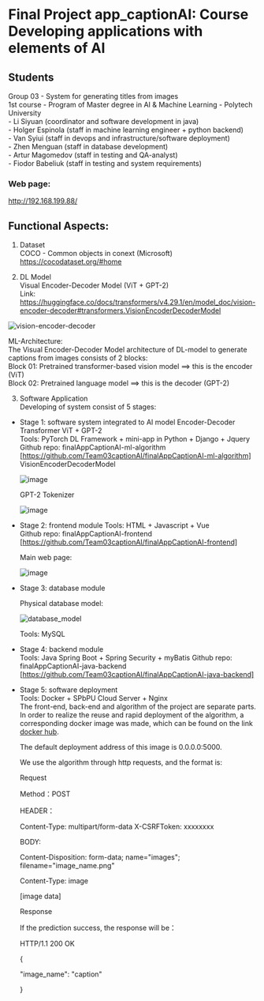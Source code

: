 # Final Project app_captionAI: Course Developing applications with elements of AI  

## Students
Group 03 - System for generating titles from images  
1st course - Program of Master degree in AI & Machine Learning - Polytech University    
     - Li Siyuan  (coordinator and software development in java)  
     - Holger Espinola  (staff in machine learning engineer + python backend)  
     - Van Syiui  (staff in devops and infrastructure/software deployment)       
     - Zhen Menguan  (staff in database development)  
     - Artur Magomedov  (staff in testing and QA-analyst)  
     - Fiodor Babeliuk  (staff in testing and system requirements)  

### Web page:  
http://192.168.199.88/  
  
## Functional Aspects:  

1) Dataset  
COCO - Common objects in conext (Microsoft)  
https://cocodataset.org/#home  

2) DL Model  
Visual Encoder-Decoder Model (ViT + GPT-2)  
Link: https://huggingface.co/docs/transformers/v4.29.1/en/model_doc/vision-encoder-decoder#transformers.VisionEncoderDecoderModel  

![vision-encoder-decoder](https://github.com/HoltechHard/app_captionAI/assets/35493202/73fe6cc2-2741-4b20-838d-ec5e05821338)

ML-Architecture:  
The Visual Encoder-Decoder Model architecture of DL-model to generate captions from images consists of 2 blocks:  
Block 01: Pretrained transformer-based vision model ==> this is the encoder (ViT)  
Block 02: Pretrained language model ==> this is the decoder (GPT-2)  

3) Software Application  
Developing of system consist of 5 stages:  
- Stage 1: software system integrated to AI model Encoder-Decoder Transformer ViT + GPT-2  
  Tools: PyTorch DL Framework + mini-app in Python + Django + Jquery  
  Github repo: finalAppCaptionAI-ml-algorithm [https://github.com/Team03captionAI/finalAppCaptionAI-ml-algorithm]  
  VisionEncoderDecoderModel  
    
  ![image](https://github.com/Team03captionAI/Presentation/assets/35493202/553141d4-c7d8-40c9-8e6a-172b8d6cea7e)  
    
  GPT-2 Tokenizer    
    
  ![image](https://github.com/Team03captionAI/Presentation/assets/35493202/d73b7930-96e8-4503-b3f0-546bed5278f3)  

- Stage 2: frontend module
  Tools: HTML + Javascript + Vue  
  Github repo: finalAppCaptionAI-frontend [https://github.com/Team03captionAI/finalAppCaptionAI-frontend]   
  
  Main web page:  
    
  ![image](https://github.com/Team03captionAI/Presentation/assets/35493202/c08b2281-88c7-4d9b-818a-ebf6b82a2e6d)  
  
- Stage 3: database module
   
  Physical database model:  
    
  ![database_model](https://github.com/Team03captionAI/Presentation/assets/35493202/3f48ef5d-228b-4c7d-bc37-85b8e3e99d10)
    
  Tools: MySQL  
  
- Stage 4: backend module  
  Tools: Java Spring Boot + Spring Security + myBatis 
  Github repo: finalAppCaptionAI-java-backend [https://github.com/Team03captionAI/finalAppCaptionAI-java-backend]  
  
- Stage 5: software deployment  
  Tools: Docker + SPbPU Cloud Server + Nginx  
  The front-end, back-end and algorithm of the project are separate parts. In order to realize the reuse and rapid deployment of the algorithm, a corresponding docker image was made, which can be found on the link [docker hub](https://hub.docker.com/repository/docker/wsyconan/caption_ai/general).

     The default deployment address of this image is 0.0.0.0:5000.

     We use the algorithm through http requests, and the format is:

     Request

     Method：POST

     HEADER：

     Content-Type: multipart/form-data X-CSRFToken: xxxxxxxx

     BODY:

     Content-Disposition: form-data; name="images"; filename="image_name.png"

     Content-Type: image

     [image data]

     Response

     If the prediction success, the response will be：

     HTTP/1.1 200 OK

     {

     "image_name": "caption"

     }
  
